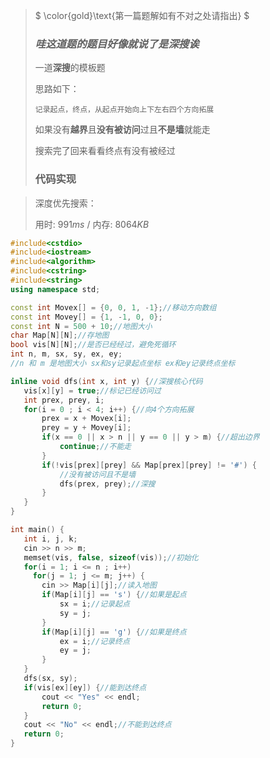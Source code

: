 > $ \color{gold}\text{第一篇题解如有不对之处请指出} $
>  ### *哇这道题的题目好像就说了是深搜诶*
 > 
 >  一道**深搜**的模板题
 > 
 >  思路如下：
 > 
 > ```记录起点，终点，从起点开始向上下左右四个方向拓展```
 > 
 > 如果没有**越界**且**没有被访问**过且**不是墙**就能走
 >
 > 搜索完了回来看看终点有没有被经过
 >
 > ### 代码实现
 
 > 深度优先搜索：
 >
 >用时: $991ms$ / 内存: $8064KB$
 
 ```cpp
#include<cstdio>
#include<iostream>
#include<algorithm>
#include<cstring>
#include<string>
using namespace std;

const int Movex[] = {0, 0, 1, -1};//移动方向数组 
const int Movey[] = {1, -1, 0, 0};
const int N = 500 + 10;//地图大小 
char Map[N][N];//存地图 
bool vis[N][N];//是否已经经过，避免死循环 
int n, m, sx, sy, ex, ey;
//n 和 m 是地图大小 sx和sy记录起点坐标 ex和ey记录终点坐标

inline void dfs(int x, int y) {//深搜核心代码 
	vis[x][y] = true;//标记已经访问过
	int prex, prey, i;
	for(i = 0 ; i < 4; i++) {//向4个方向拓展
		prex = x + Movex[i];
		prey = y + Movey[i];
		if(x == 0 || x > n || y == 0 || y > m) {//超出边界
			continue;//不能走
		}
		if(!vis[prex][prey] && Map[prex][prey] != '#') {
			//没有被访问且不是墙 
			dfs(prex, prey);//深搜
		}
	}
}

int main() {
	int i, j, k;
	cin >> n >> m;
	memset(vis, false, sizeof(vis));//初始化 
	for(i = 1; i <= n ; i++) 
	  for(j = 1; j <= m; j++) {
	  	cin >> Map[i][j];//读入地图 
		if(Map[i][j] == 's') {//如果是起点 
			sx = i;//记录起点 
			sy = j;
		}
		if(Map[i][j] == 'g') {//如果是终点 
			ex = i;//记录终点 
			ey = j;
		}
	}
	dfs(sx, sy);
	if(vis[ex][ey]) {//能到达终点
		cout << "Yes" << endl;
		return 0;
	}
	cout << "No" << endl;//不能到达终点
	return 0;
}
```
 